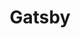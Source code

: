 ---
cloudinary_convert: false
published: published
slug: gatsby
title: Gatsby
start: January 01, 2000
---